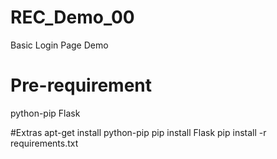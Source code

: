 # REC_Demo_00
Basic Login Page Demo

# Pre-requirement
python-pip
Flask

#Extras
apt-get install python-pip
pip install Flask
pip install -r requirements.txt
